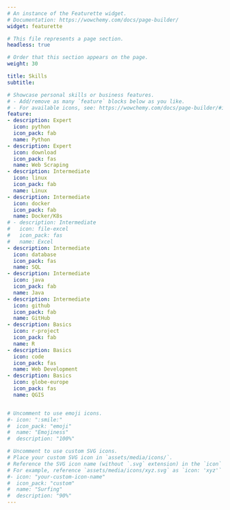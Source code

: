 ```yaml
---
# An instance of the Featurette widget.
# Documentation: https://wowchemy.com/docs/page-builder/
widget: featurette

# This file represents a page section.
headless: true

# Order that this section appears on the page.
weight: 30

title: Skills
subtitle:

# Showcase personal skills or business features.
# - Add/remove as many `feature` blocks below as you like.
# - For available icons, see: https://wowchemy.com/docs/page-builder/#icons
feature:
- description: Expert
  icon: python
  icon_pack: fab
  name: Python
- description: Expert
  icon: download
  icon_pack: fas
  name: Web Scraping
- description: Intermediate
  icon: linux
  icon_pack: fab
  name: Linux
- description: Intermediate
  icon: docker
  icon_pack: fab
  name: Docker/K8s
# - description: Intermediate
#   icon: file-excel
#   icon_pack: fas
#   name: Excel
- description: Intermediate
  icon: database
  icon_pack: fas
  name: SQL
- description: Intermediate
  icon: java
  icon_pack: fab
  name: Java
- description: Intermediate
  icon: github
  icon_pack: fab
  name: GitHub
- description: Basics
  icon: r-project
  icon_pack: fab
  name: R
- description: Basics
  icon: code
  icon_pack: fas
  name: Web Development
- description: Basics
  icon: globe-europe
  icon_pack: fas
  name: QGIS


# Uncomment to use emoji icons.
#- icon: ":smile:"
#  icon_pack: "emoji"
#  name: "Emojiness"
#  description: "100%"  

# Uncomment to use custom SVG icons.
# Place your custom SVG icon in `assets/media/icons/`.
# Reference the SVG icon name (without `.svg` extension) in the `icon` field.
# For example, reference `assets/media/icons/xyz.svg` as `icon: 'xyz'`
#- icon: "your-custom-icon-name"
#  icon_pack: "custom"
#  name: "Surfing"
#  description: "90%"
---
```

